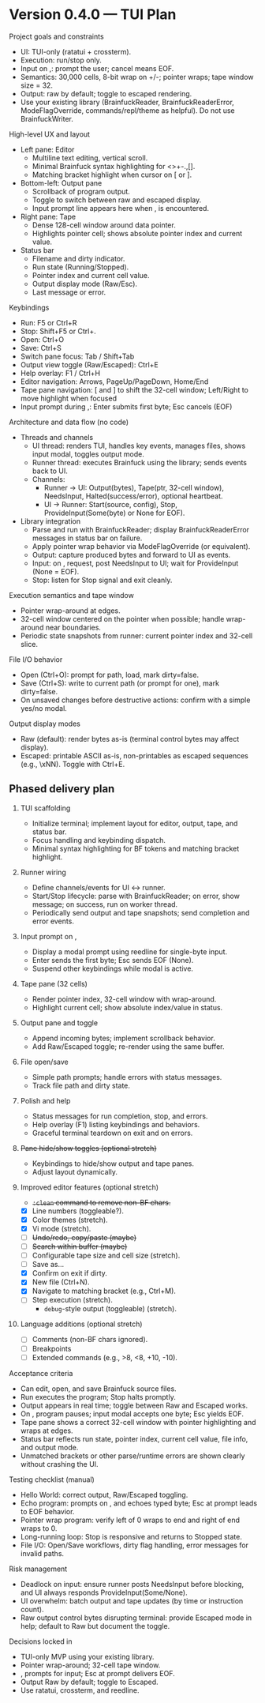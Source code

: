 # Version 0.4.0 — TUI Plan

Project goals and constraints
- UI: TUI-only (ratatui + crossterm).
- Execution: run/stop only.
- Input on ,: prompt the user; cancel means EOF.
- Semantics: 30,000 cells, 8-bit wrap on +/-; pointer wraps; tape window size = 32.
- Output: raw by default; toggle to escaped rendering.
- Use your existing library (BrainfuckReader, BrainfuckReaderError, ModeFlagOverride, commands/repl/theme as helpful). Do not use BrainfuckWriter.

High-level UX and layout
- Left pane: Editor
    - Multiline text editing, vertical scroll.
    - Minimal Brainfuck syntax highlighting for <>+-.,[].
    - Matching bracket highlight when cursor on [ or ].
- Bottom-left: Output pane
    - Scrollback of program output.
    - Toggle to switch between raw and escaped display.
    - Input prompt line appears here when , is encountered.
- Right pane: Tape
    - Dense 128-cell window around data pointer.
    - Highlights pointer cell; shows absolute pointer index and current value.
- Status bar
    - Filename and dirty indicator.
    - Run state (Running/Stopped).
    - Pointer index and current cell value.
    - Output display mode (Raw/Esc).
    - Last message or error.

Keybindings
- Run: F5 or Ctrl+R
- Stop: Shift+F5 or Ctrl+.
- Open: Ctrl+O
- Save: Ctrl+S
- Switch pane focus: Tab / Shift+Tab
- Output view toggle (Raw/Escaped): Ctrl+E
- Help overlay: F1 / Ctrl+H
- Editor navigation: Arrows, PageUp/PageDown, Home/End
- Tape pane navigation: [ and ] to shift the 32-cell window; Left/Right to move highlight when focused
- Input prompt during ,: Enter submits first byte; Esc cancels (EOF)

Architecture and data flow (no code)
- Threads and channels
    - UI thread: renders TUI, handles key events, manages files, shows input modal, toggles output mode.
    - Runner thread: executes Brainfuck using the library; sends events back to UI.
    - Channels:
        - Runner -> UI: Output(bytes), Tape(ptr, 32-cell window), NeedsInput, Halted(success/error), optional heartbeat.
        - UI -> Runner: Start(source, config), Stop, ProvideInput(Some(byte) or None for EOF).
- Library integration
    - Parse and run with BrainfuckReader; display BrainfuckReaderError messages in status bar on failure.
    - Apply pointer wrap behavior via ModeFlagOverride (or equivalent).
    - Output: capture produced bytes and forward to UI as events.
    - Input: on , request, post NeedsInput to UI; wait for ProvideInput (None = EOF).
    - Stop: listen for Stop signal and exit cleanly.

Execution semantics and tape window
- Pointer wrap-around at edges.
- 32-cell window centered on the pointer when possible; handle wrap-around near boundaries.
- Periodic state snapshots from runner: current pointer index and 32-cell slice.

File I/O behavior
- Open (Ctrl+O): prompt for path, load, mark dirty=false.
- Save (Ctrl+S): write to current path (or prompt for one), mark dirty=false.
- On unsaved changes before destructive actions: confirm with a simple yes/no modal.

Output display modes
- Raw (default): render bytes as-is (terminal control bytes may affect display).
- Escaped: printable ASCII as-is, non-printables as escaped sequences (e.g., \xNN). Toggle with Ctrl+E.

## Phased delivery plan

1. TUI scaffolding
    - Initialize terminal; implement layout for editor, output, tape, and status bar.
    - Focus handling and keybinding dispatch.
    - Minimal syntax highlighting for BF tokens and matching bracket highlight.

2. Runner wiring
    - Define channels/events for UI <-> runner.
    - Start/Stop lifecycle: parse with BrainfuckReader; on error, show message; on success, run on worker thread.
    - Periodically send output and tape snapshots; send completion and error events.

3. Input prompt on ,
    - Display a modal prompt using reedline for single-byte input.
    - Enter sends the first byte; Esc sends EOF (None).
    - Suspend other keybindings while modal is active.

4. Tape pane (32 cells)
    - Render pointer index, 32-cell window with wrap-around.
    - Highlight current cell; show absolute index/value in status.

5. Output pane and toggle
    - Append incoming bytes; implement scrollback behavior.
    - Add Raw/Escaped toggle; re-render using the same buffer.

6. File open/save
    - Simple path prompts; handle errors with status messages.
    - Track file path and dirty state.

7. Polish and help
    - Status messages for run completion, stop, and errors.
    - Help overlay (F1) listing keybindings and behaviors.
    - Graceful terminal teardown on exit and on errors.

8. ~~Pane hide/show toggles (optional stretch)~~
    - Keybindings to hide/show output and tape panes.
    - Adjust layout dynamically.

9. Improved editor features (optional stretch)
    - ~~`:clean` command to remove non-BF chars.~~
    - [x] Line numbers (toggleable?).
    - [x] Color themes (stretch).
    - [x] Vi mode (stretch).
    - [ ] ~~Undo/redo, copy/paste (maybe)~~
    - [ ] ~~Search within buffer (maybe)~~
    - [ ] Configurable tape size and cell size (stretch).
    - [ ] Save as...
    - [x] Confirm on exit if dirty.
    - [x] New file (Ctrl+N).
    - [x] Navigate to matching bracket (e.g., Ctrl+M).
    - [ ] Step execution (stretch).
        - `debug`-style output (toggleable) (stretch).

10. Language additions (optional stretch)
    - [ ] Comments (non-BF chars ignored).
    - [ ] Breakpoints
    - [ ] Extended commands (e.g., >8, <8, +10, -10).

Acceptance criteria
- Can edit, open, and save Brainfuck source files.
- Run executes the program; Stop halts promptly.
- Output appears in real time; toggle between Raw and Escaped works.
- On , program pauses; input modal accepts one byte; Esc yields EOF.
- Tape pane shows a correct 32-cell window with pointer highlighting and wraps at edges.
- Status bar reflects run state, pointer index, current cell value, file info, and output mode.
- Unmatched brackets or other parse/runtime errors are shown clearly without crashing the UI.

Testing checklist (manual)
- Hello World: correct output, Raw/Escaped toggling.
- Echo program: prompts on , and echoes typed byte; Esc at prompt leads to EOF behavior.
- Pointer wrap program: verify left of 0 wraps to end and right of end wraps to 0.
- Long-running loop: Stop is responsive and returns to Stopped state.
- File I/O: Open/Save workflows, dirty flag handling, error messages for invalid paths.

Risk management
- Deadlock on input: ensure runner posts NeedsInput before blocking, and UI always responds ProvideInput(Some/None).
- UI overwhelm: batch output and tape updates (by time or instruction count).
- Raw output control bytes disrupting terminal: provide Escaped mode in help; default to Raw but document the toggle.

Decisions locked in
- TUI-only MVP using your existing library.
- Pointer wrap-around; 32-cell tape window.
- , prompts for input; Esc at prompt delivers EOF.
- Output Raw by default; toggle to Escaped.
- Use ratatui, crossterm, and reedline.
